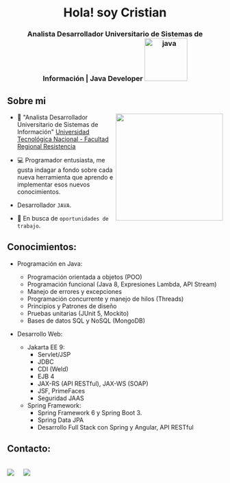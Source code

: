 <div  align="center">
<h1 align="center">Hola! soy Cristian</h1>
</div>

<h3 align="center">Analista Desarrollador Universitario de Sistemas de Información | Java Developer <img src="https://cdn.iconscout.com/icon/free/png-128/java-2038875-1720088.png" alt="java" width="100">
</h3>

## Sobre mi

<picture> <img align="right" src="https://github.com/7oSkaaa/7oSkaaa/blob/main/Images/Right_Side.gif?raw=true" width = 250px></picture>

- :school: "Analista Desarrollador Universitario de Sistemas de Información" [Universidad Tecnológica Nacional - Facultad Regional Resistencia](https://www.frre.utn.edu.ar/academica)


- :computer: Programador entusiasta, me gusta indagar a fondo sobre cada nueva herramienta que aprendo e implementar esos nuevos conocimientos.
  
- Desarrollador `JAVA`.
    
- :thinking: En busca de `oportunidades de trabajo`.


## Conocimientos: 

- Programación en Java:
  - Programación orientada a objetos (POO)
  - Programación funcional (Java 8, Expresiones Lambda, API Stream)
  - Manejo de errores y excepciones
  - Programación concurrente y manejo de hilos (Threads)
  - Principios y Patrones de diseño
  - Pruebas unitarias (JUnit 5, Mockito)
  - Bases de datos SQL y NoSQL (MongoDB)

- Desarrollo Web:
  - Jakarta EE 9:
    - Servlet/JSP
    - JDBC
    - CDI (Weld)
    - EJB 4
    - JAX-RS (API RESTful), JAX-WS (SOAP)
    - JSF, PrimeFaces
    - Seguridad JAAS
  - Spring Framework:
    - Spring Framework 6 y Spring Boot 3.
    - Spring Data JPA
    - Desarrollo Full Stack con Spring y Angular, API RESTful

## Contacto:
<br>	
<a target="_blank" href="https://www.linkedin.com/in/cristian-alejandro-cristaldo/"><img src="https://img.shields.io/badge/-LinkedIn-0077B5?style=for-the-badge&logo=Linkedin&logoColor=white"></img></a>
&emsp;
<a target="_blank" href="crisstiann.c@gmail.com"
><img src="https://img.shields.io/badge/-Gmail-D14836?style=for-the-badge&logo=Gmail&logoColor=white"></img></a>
&emsp;
